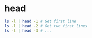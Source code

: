 # head

```bash
ls -l | head -1 # Get first line
ls -l | head -2 # Get two first lines
ls -l | head -3 # ...
```
